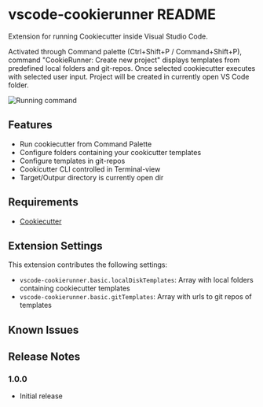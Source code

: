 # vscode-cookierunner README

Extension for running Cookiecutter inside Visual Studio Code.

Activated through Command palette (Ctrl+Shift+P / Command+Shift+P), command "CookieRunner: Create new project" displays templates from predefined local folders and git-repos. Once selected cookiecutter executes with selected user input. Project will be created in currently open VS Code folder.

![Running command](images/cmd_ext.gif, "Running the Cookierunner command")

## Features

- Run cookiecutter from Command Palette
- Configure folders containing your cookicutter templates
- Configure templates in git-repos
- Cookicutter CLI controlled in Terminal-view
- Target/Outpur directory is currently open dir

## Requirements

- [Cookiecutter](https://github.com/cookiecutter/cookiecutter)

## Extension Settings

This extension contributes the following settings:

* `vscode-cookierunner.basic.localDiskTemplates`: Array with local folders containing cookiecutter templates
* `vscode-cookierunner.basic.gitTemplates`: Array with urls to git repos of templates

## Known Issues

## Release Notes

### 1.0.0

- Initial release


